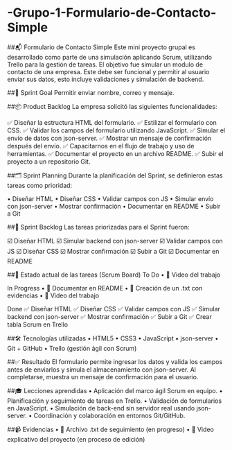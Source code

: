 # -Grupo-1-Formulario-de-Contacto-Simple
##📬 Formulario de Contacto Simple
Este mini proyecto grupal es desarrollado como parte de una simulación aplicando Scrum, utilizando Trello para la gestión de tareas. El objetivo fue simular un modulo de contacto de una empresa. Este debe ser funcional y permitir al usuario enviar sus datos, esto incluye validaciones y simulación de backend.

##🎯 Sprint Goal
Permitir enviar nombre, correo y mensaje.

##📦 Product Backlog
La empresa solicitó las siguientes funcionalidades:

✅ Diseñar la estructura HTML del formulario.
✅ Estilizar el formulario con CSS.
✅ Validar los campos del formulario utilizando JavaScript.
✅ Simular el envío de datos con json-server.
✅ Mostrar un mensaje de confirmación después del envío.
✅ Capacitarnos en el flujo de trabajo y uso de herramientas.
✅ Documentar el proyecto en un archivo README.
✅ Subir el proyecto a un repositorio Git.

##🗂️ Sprint Planning
Durante la planificación del Sprint, se definieron estas tareas como prioridad:

• Diseñar HTML
• Diseñar CSS
• Validar campos con JS
• Simular envío con json-server
• Mostrar confirmación
• Documentar en README
• Subir a Git

##🔧 Sprint Backlog
Las tareas priorizadas para el Sprint fueron:

 ☑️ Diseñar HTML
 ☑️ Simular backend con json-server
 ☑️ Validar campos con JS
 ☑️ Diseñar CSS
 ☑️ Mostrar confirmación
 ☑️ Subir a Git
 ☑️ Documentar en README

##🧩 Estado actual de las tareas (Scrum Board)
To Do
• 🎥 Video del trabajo

In Progress
• 📝 Documentar en README
• 📄 Creación de un .txt con evidencias
• 🎥 Video del trabajo

Done
✅ Diseñar HTML
✅ Diseñar CSS
✅ Validar campos con JS
✅ Simular backend con json-server
✅ Mostrar confirmación
✅ Subir a Git
✅ Crear tabla Scrum en Trello

##🛠️ Tecnologías utilizadas
• HTML5
• CSS3
• JavaScript 
• json-server
• Git + GitHub
• Trello (gestión ágil con Scrum)

##✅ Resultado
El formulario permite ingresar los datos y valida los campos antes de enviarlos y simula el almacenamiento con json-server. Al completarse, muestra un mensaje de confirmación para el usuario.

##🎓 Lecciones aprendidas
• Aplicación del marco ágil Scrum en equipo.
• Planificación y seguimiento de tareas en Trello.
• Validación de formularios en JavaScript.
• Simulación de back-end sin servidor real usando json-server.
• Coordinación y colaboración en entornos Git/GitHub.

##📹 Evidencias
• 📝 Archivo .txt de seguimiento (en progreso)
• 🎥 Video explicativo del proyecto (en proceso de edición)
